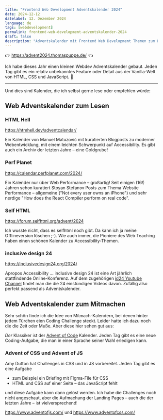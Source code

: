 ```yaml
---
title: "Frontend Web Development Adventskalender 2024"
date: 2024-12-12
datelabel: 12. Dezember 2024
language: de
tags: [webdevelopment]
permalink: frontend-web-development-adventskalender-2024
draft: false
description: "Adventskalender mit Frontend Web Development Themen zum Lesen und Selbermachen"
---
```



👉 https://advent2024.thomaspuppe.de/ 👈

Ich habe dieses Jahr einen kleinen Webdev Adventskalender gebaut. Jeden Tag gibt es ein relativ unbekanntes Feature oder Detail aus der Vanilla-Welt von HTML, CSS und JavaScript. 🍬

<hr>

Und dies sind Kalender, die ich selbst gerne lese oder empfehlen würde:


## Web Adventskalender zum Lesen 

### HTML Hell

https://htmhell.dev/adventcalendar/

Ein Kalender von Manuel Matuzović mit kuratierten Blogposts zu moderner Webentwicklung, mit einem leichten Schwerpunkt auf Accessibility. Es gibt auch ein Archiv der letzten Jahre – eine Goldgrube!


### Perf Planet

https://calendar.perfplanet.com/2024/

Ein Kalender nur über Web Performance – großartig! Seit einigen (16!) Jahren schon kuratiert Stoyan Stefanov Posts zum Thema Website Performance – allgemeine ("Not every user owns an iPhone") und sehr nerdige "How does the React Compiler perform on real code".


### Self HTML

https://forum.selfhtml.org/advent/2024

Ich wusste nicht, dass es selfhtml noch gibt. Da kann ich ja meine Offlineversion löschen ;-). Wie auch immer, die Pioniere des Web Teaching haben einen schönen Kalender zu Accessibility-Themen.


### inclusive design 24

https://inclusivedesign24.org/2024/

Apropos Accessibility ... inclusive design 24 ist eine Art jährlich stattfindende Online-Konferenz. Auf dem zugehörigen [id24 Youtube Channel](https://www.youtube.com/inclusivedesign24) findet man die die 24 einstündigen Videos davon. Zufällig also perfekt passend als Adventskalender.


## Web Adventskalender zum Mitmachen

Sehr schön finde ich die Idee von Mitmach-Kalendern, bei denen hinter jedem Türchen eien Coding Challenge steckt. Leider hatte ich dazu noch die die Zeit oder Muße. Aber diese hier sehen gut aus:

_Der_ Klassiker ist der [Advent of Code](https://adventofcode.com/) Kalender. Jeden Tag gibt es eine neue Coding-Aufgabe, die man in einer Sprache seiner Wahl erledigen kann. 


### Advent of CSS und Advent of JS

Amy Dutton hat Challenges in CSS und in JS vorbereitet. Jeden Tag gibt es eine Aufgabe

- zum Beispiel ein Briefing mit Figma-File für CSS
- HTML und CSS auf einer Seite – das JavaScript fehlt

und diese Aufgabe kann dann gelöst werden. Ich habe die Challenges noch nicht angeschaut, aber die Aufmachung der Landing Pages – auch die der letzten Jahre – ist vielversprechend! 

https://www.adventofjs.com/ und https://www.adventofcss.com/

